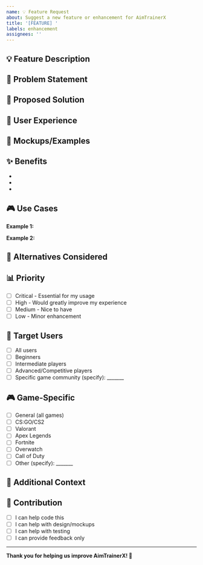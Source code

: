 ```yaml
---
name: 💡 Feature Request
about: Suggest a new feature or enhancement for AimTrainerX
title: '[FEATURE] '
labels: enhancement
assignees: ''
---
```


## 💡 Feature Description
<!-- A clear and concise description of the feature you'd like to see -->



## 🎯 Problem Statement
<!-- What problem does this feature solve? Why is it needed? -->



## 🔧 Proposed Solution
<!-- Describe how you envision this feature working -->



## 🎨 User Experience
<!-- How would users interact with this feature? -->



## 📸 Mockups/Examples
<!-- If applicable, add mockups, wireframes, or examples from other applications -->



## ✨ Benefits
<!-- What benefits would this feature provide? -->

- 
- 
- 

## 🎮 Use Cases
<!-- Describe specific scenarios where this feature would be useful -->

**Example 1:**


**Example 2:**


## 🔄 Alternatives Considered
<!-- Have you thought of alternative solutions? -->



## 📊 Priority
<!-- How important is this feature to you? -->

- [ ] Critical - Essential for my usage
- [ ] High - Would greatly improve my experience
- [ ] Medium - Nice to have
- [ ] Low - Minor enhancement

## 👥 Target Users
<!-- Who would benefit from this feature? -->

- [ ] All users
- [ ] Beginners
- [ ] Intermediate players
- [ ] Advanced/Competitive players
- [ ] Specific game community (specify): _______

## 🎮 Game-Specific
<!-- Is this feature specific to a particular game? -->

- [ ] General (all games)
- [ ] CS:GO/CS2
- [ ] Valorant
- [ ] Apex Legends
- [ ] Fortnite
- [ ] Overwatch
- [ ] Call of Duty
- [ ] Other (specify): _______

## 📝 Additional Context
<!-- Any other information, links, or resources -->



## 🤝 Contribution
<!-- Would you be interested in helping implement this feature? -->

- [ ] I can help code this
- [ ] I can help with design/mockups
- [ ] I can help with testing
- [ ] I can provide feedback only

---

**Thank you for helping us improve AimTrainerX! 🎯**
